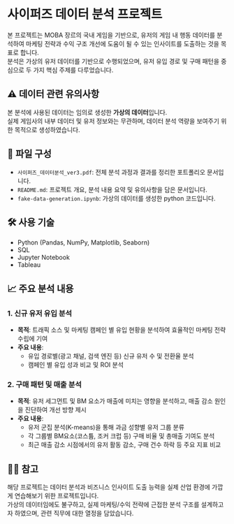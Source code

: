 # 사이퍼즈 데이터 분석 프로젝트

본 프로젝트는 MOBA 장르의 국내 게임을 기반으로, 유저의 게임 내 행동 데이터를 분석하여 마케팅 전략과 수익 구조 개선에 도움이 될 수 있는 인사이트를 도출하는 것을 목표로 합니다.  
분석은 가상의 유저 데이터를 기반으로 수행되었으며, 유저 유입 경로 및 구매 패턴을 중심으로 두 가지 핵심 주제를 다루었습니다.

## ⚠️ 데이터 관련 유의사항
본 분석에 사용된 데이터는 임의로 생성한 **가상의 데이터**입니다.  
실제 게임사의 내부 데이터 및 유저 정보와는 무관하며, 데이터 분석 역량을 보여주기 위한 목적으로 생성하였습니다.

## 📁 파일 구성
- `사이퍼즈_데이터분석_ver3.pdf`: 전체 분석 과정과 결과를 정리한 포트폴리오 문서입니다.
- `README.md`: 프로젝트 개요, 분석 내용 요약 및 유의사항을 담은 문서입니다.
- `fake-data-generation.ipynb`: 가상의 데이터를 생성한 python 코드입니다.

## 🛠 사용 기술
- Python (Pandas, NumPy, Matplotlib, Seaborn)
- SQL
- Jupyter Notebook
- Tableau

## 📈 주요 분석 내용

### 1. 신규 유저 유입 분석
- **목적**: 트래픽 소스 및 마케팅 캠페인 별 유입 현황을 분석하여 효율적인 마케팅 전략 수립에 기여
- **주요 내용**:
  - 유입 경로별(광고 채널, 검색 엔진 등) 신규 유저 수 및 전환율 분석
  - 캠페인 별 유입 성과 비교 및 ROI 분석

### 2. 구매 패턴 및 매출 분석
- **목적**: 유저 세그먼트 및 BM 요소가 매출에 미치는 영향을 분석하고, 매출 감소 원인을 진단하여 개선 방향 제시
- **주요 내용**:
  - 유저 군집 분석(K-means)을 통해 과금 성향별 유저 그룹 분류
  - 각 그룹별 BM요소(코스튬, 조커 크럽 등) 구매 비율 및 총매출 기여도 분석
  - 최근 매출 감소 시점에서의 유저 활동 감소, 구매 건수 하락 등 주요 지표 비교

## 🙋‍♀️ 참고
해당 프로젝트는 데이터 분석과 비즈니스 인사이트 도출 능력을 실제 산업 환경에 가깝게 연습해보기 위한 프로젝트입니다.  
가상의 데이터임에도 불구하고, 실제 마케팅/수익 전략에 근접한 분석 구조를 설계하고자 하였으며, 관련 직무에 대한 열정을 담았습니다.
